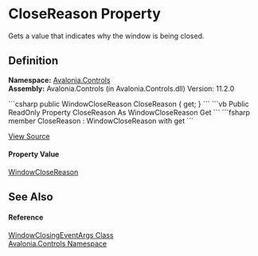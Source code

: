 # CloseReason Property


Gets a value that indicates why the window is being closed.



## Definition
**Namespace:** <a href="N_Avalonia_Controls">Avalonia.Controls</a>  
**Assembly:** Avalonia.Controls (in Avalonia.Controls.dll) Version: 11.2.0

<Tabs groupId="api-code-preview">
<TabItem value="csharp" label="C#">
```csharp
public WindowCloseReason CloseReason { get; }
```
</TabItem>
<TabItem value="vb" label="VB">
```vb
Public ReadOnly Property CloseReason As WindowCloseReason
	Get
```
</TabItem>
<TabItem value="fsharp" label="F#">
```fsharp
member CloseReason : WindowCloseReason with get
```
</TabItem>
</Tabs>



<a href="https://github.com/AvaloniaUI/Avalonia/tree/master/src/Avalonia.Controls/WindowClosingEventArgs.cs#L50" title="View the source code">View Source</a>



#### Property Value
<a href="T_Avalonia_Controls_WindowCloseReason">WindowCloseReason</a>

## See Also


#### Reference
<a href="T_Avalonia_Controls_WindowClosingEventArgs">WindowClosingEventArgs Class</a>  
<a href="N_Avalonia_Controls">Avalonia.Controls Namespace</a>  

